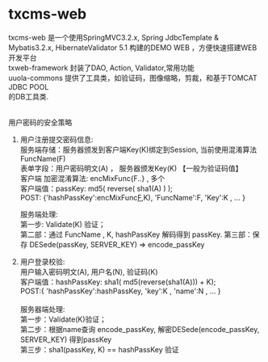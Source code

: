 txcms-web
========
txcms-web 是一个使用SpringMVC3.2.x, Spring JdbcTemplate & Mybatis3.2.x, HibernateValidator 5.1
构建的DEMO WEB ，方便快速搭建WEB开发平台
<br>
txweb-framework 封装了DAO, Action, Validator,常用功能
<br/>
uuola-commons 提供了工具类，如验证码，图像缩略，剪裁，和基于TOMCAT JDBC POOL 
<br>
的DB工具类.

<br/>
用户密码的安全策略<br/>

1. 用户注册提交密码信息:<br/>
	服务端存储：服务器颁发到客户端Key(K)绑定到Session, 当前使用混淆算法FuncName(F)<br/>
	表单字段：用户密码明文(A) ， 服务器颁发Key(K) 【一般为验证码值】<br/>
	客户端 加密混淆算法:  encMixFunc{F..} , 多个<br/>
	客户端值：passKey: md5( reverse( sha1(A) ) );<br/>
	POST: {'hashPassKey':encMixFunc[F](passKey),K), 'FuncName':F, 'Key':K , ... }<br/>
	
	服务端处理:<br/>
	第一步: Validate(K) 验证；<br/>
	第二部：通过 FuncName , K,  hashPassKey 解码得到 passKey.
	第三部：保存 DESede(passKey, SERVER_KEY) => encode_passKey <br/>
	
2. 用户登录校验:<br/>
	用户输入密码明文(A), 用户名(N), 验证码(K)<br/>
	客户端值：hashPassKey: sha1( md5(reverse(sha1(A))) + K);<br/>
	POST:{ 'hashPassKey':hashPassKey, 'key':K , 'name':N , ... }<br/>
	<br/>
	服务器端处理:<br/>
	第一步：Validate(K)验证；<br/>
	第二步：根据name查询 encode_passKey, 解密DESede(encode_passKey, SERVER_KEY) 得到passKey<br/>
	第三步：sha1(passKey, K) == hashPassKey 验证 <br/>
	